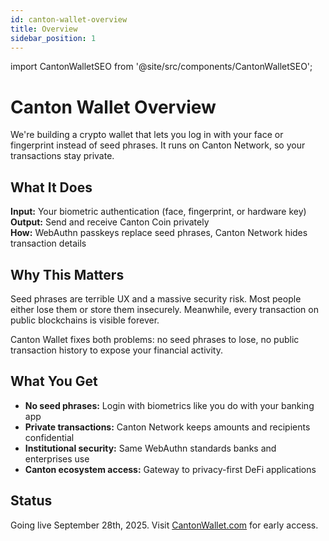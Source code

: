```yaml
---
id: canton-wallet-overview
title: Overview
sidebar_position: 1
---
```


import CantonWalletSEO from '@site/src/components/CantonWalletSEO';

<CantonWalletSEO />

# Canton Wallet Overview

We're building a crypto wallet that lets you log in with your face or fingerprint instead of seed phrases. It runs on Canton Network, so your transactions stay private.

## What It Does

**Input:** Your biometric authentication (face, fingerprint, or hardware key)  
**Output:** Send and receive Canton Coin privately  
**How:** WebAuthn passkeys replace seed phrases, Canton Network hides transaction details

## Why This Matters

Seed phrases are terrible UX and a massive security risk. Most people either lose them or store them insecurely. Meanwhile, every transaction on public blockchains is visible forever.

Canton Wallet fixes both problems: no seed phrases to lose, no public transaction history to expose your financial activity.

## What You Get

- **No seed phrases:** Login with biometrics like you do with your banking app
- **Private transactions:** Canton Network keeps amounts and recipients confidential
- **Institutional security:** Same WebAuthn standards banks and enterprises use
- **Canton ecosystem access:** Gateway to privacy-first DeFi applications

## Status

Going live September 28th, 2025. Visit [CantonWallet.com](https://cantonwallet.com) for early access.